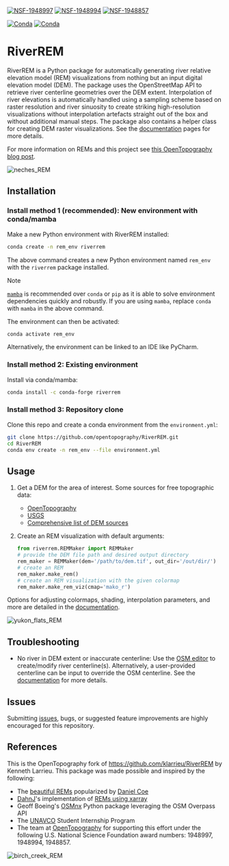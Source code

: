 [![NSF-1948997](https://img.shields.io/badge/NSF-1948997-blue.svg)](https://nsf.gov/awardsearch/showAward?AWD_ID=1948997) [![NSF-1948994](https://img.shields.io/badge/NSF-1948994-blue.svg)](https://nsf.gov/awardsearch/showAward?AWD_ID=1948994) [![NSF-1948857](https://img.shields.io/badge/NSF-1948857-blue.svg)](https://nsf.gov/awardsearch/showAward?AWD_ID=1948857)

[![Conda](https://img.shields.io/conda/v/conda-forge/riverrem?color=success)](https://anaconda.org/conda-forge/riverrem) [![Conda](https://img.shields.io/conda/dn/conda-forge/riverrem?color=success)](https://anaconda.org/conda-forge/riverrem)

# RiverREM

RiverREM is a Python package for automatically generating river relative elevation model (REM) visualizations from nothing but an input digital elevation model (DEM). The package uses the OpenStreetMap API to retrieve river centerline geometries over the DEM extent. Interpolation of river elevations is automatically handled using a sampling scheme based on raster resolution and river sinuosity to create striking high-resolution visualizations without interpolation artefacts straight out of the box and without additional manual steps. The package also contains a helper class for creating DEM raster visualizations. See the [documentation](https://opentopography.github.io/RiverREM/) pages for more details.

For more information on REMs and this project see [this OpenTopography blog post](https://opentopography.org/blog/new-package-automates-river-relative-elevation-model-rem-generation).

![neches_REM](docs/pics/neches_topo_crop.jpg)

## Installation

### Install method 1 (recommended): New environment with conda/mamba

Make a new Python environment with RiverREM installed:

```bash
conda create -n rem_env riverrem
```

The above command creates a new Python environment named `rem_env` with the `riverrem` package installed.

> [!NOTE] 
> [`mamba`](https://github.com/conda-forge/miniforge/releases/latest) is recommended over `conda` or `pip` as it is able to solve environment dependencies quickly and robustly. If you are using `mamba`, replace `conda` with `mamba` in the above command.

The environment can then be activated:

```bash
conda activate rem_env
```

Alternatively, the environment can be linked to an IDE like PyCharm.


### Install method 2: Existing environment

Install via conda/mamba:

```bash
conda install -c conda-forge riverrem
```

### Install method 3: Repository clone

Clone this repo and create a conda environment from the `environment.yml`:

```bash
git clone https://github.com/opentopography/RiverREM.git
cd RiverREM
conda env create -n rem_env --file environment.yml
```

## Usage

1. Get a DEM for the area of interest. Some sources for free topographic data:

   - [OpenTopography](https://opentopography.org/)
   - [USGS](https://apps.nationalmap.gov/downloader/)
   - [Comprehensive list of DEM sources](https://github.com/DahnJ/Awesome-DEM)

2. Create an REM visualization with default arguments:

   ```python
   from riverrem.REMMaker import REMMaker
   # provide the DEM file path and desired output directory
   rem_maker = REMMaker(dem='/path/to/dem.tif', out_dir='/out/dir/')
   # create an REM
   rem_maker.make_rem()
   # create an REM visualization with the given colormap
   rem_maker.make_rem_viz(cmap='mako_r')
   ```

Options for adjusting colormaps, shading, interpolation parameters, and more are detailed in the [documentation](https://opentopography.github.io/RiverREM/).

![yukon_flats_REM](docs/pics/yukon_crop.png)

## Troubleshooting

- No river in DEM extent or inaccurate centerline: Use the [OSM editor](https://www.openstreetmap.org/edit) to 
  create/modify river centerline(s). Alternatively, a user-provided centerline can be input to override the OSM centerline. See the [documentation](https://opentopography.github.io/RiverREM) for more details.

## Issues

Submitting [issues](https://github.com/OpenTopography/RiverREM/issues), bugs, or suggested feature improvements are highly encouraged for this repository.

## References

This is the OpenTopography fork of https://github.com/klarrieu/RiverREM by Kenneth Larrieu. This package was made possible and inspired by the following:

- The [beautiful REMs](https://www.dnr.wa.gov/publications/ger_presentations_dmt_2016_coe.pdf) popularized by [Daniel Coe](https://dancoecarto.com/creating-rems-in-qgis-the-idw-method)
- [DahnJ](https://github.com/DahnJ)'s implementation of [REMs using xarray](https://github.com/DahnJ/REM-xarray)
- Geoff Boeing's [OSMnx](https://geoffboeing.com/publications/osmnx-complex-street-networks/) Python package leveraging the OSM Overpass API
- The [UNAVCO](https://www.unavco.org/) Student Internship Program
- The team at [OpenTopography](https://opentopography.org/) for supporting this effort under the following U.S. National Science Foundation award numbers: 1948997, 1948994, 1948857.


![birch_creek_REM](docs/pics/birch_crop.png)
